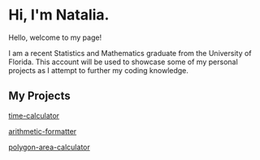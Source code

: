 # Hi, I'm Natalia.

Hello, welcome to my page!

I am a recent Statistics and Mathematics graduate from the University of Florida. This account will be used to showcase some of my personal projects as I attempt to further my coding knowledge.

## My Projects
[time-calculator](https://nprosado.github.io/time_calculator/)

[arithmetic-formatter](https://nprosado.github.io/arithmetic_formatter/)

[polygon-area-calculator](https://nprosado.github.io/polygon-area-calculator/)
